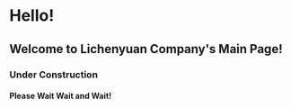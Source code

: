 # Hello!
## Welcome to Lichenyuan Company's Main Page!
### Under Construction
#### Please Wait Wait and Wait!
